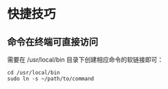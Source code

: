 # 快捷技巧

## 命令在终端可直接访问

需要在 /usr/local/bin 目录下创建相应命令的软链接即可：

```shell
cd /usr/local/bin
sudo ln -s ~/path/to/command
```

